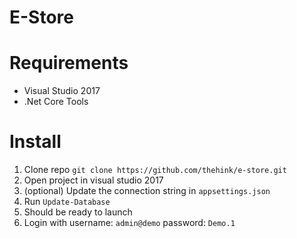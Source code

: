 # E-Store

# Requirements
- Visual Studio 2017
- .Net Core Tools

# Install

1. Clone repo `git clone https://github.com/thehink/e-store.git`
1. Open project in visual studio 2017
1. (optional) Update the connection string in `appsettings.json`
1. Run `Update-Database`
1. Should be ready to launch
1. Login with username: `admin@demo` password: `Demo.1`
